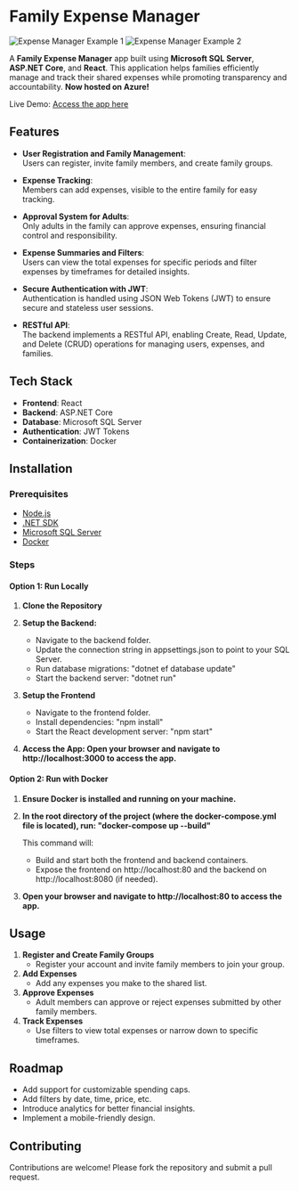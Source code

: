 # Family Expense Manager

![Expense Manager Example 1](https://github.com/user-attachments/assets/c1250bb5-4e44-4fbe-8913-e9e4426ffec3)
![Expense Manager Example 2](https://github.com/user-attachments/assets/03efbd1f-cc53-4b94-b22d-95e1dbb8bb4d)

A **Family Expense Manager** app built using **Microsoft SQL Server**, **ASP.NET Core**, and **React**. This application helps families efficiently manage and track their shared expenses while promoting transparency and accountability. **Now hosted on Azure!**

Live Demo: [Access the app here](https://expensemanager-frontend-web-gea9hwchfwfugacm.israelcentral-01.azurewebsites.net/)

## Features

- **User Registration and Family Management**:  
  Users can register, invite family members, and create family groups.

- **Expense Tracking**:  
  Members can add expenses, visible to the entire family for easy tracking.

- **Approval System for Adults**:  
  Only adults in the family can approve expenses, ensuring financial control and responsibility.

- **Expense Summaries and Filters**:  
  Users can view the total expenses for specific periods and filter expenses by timeframes for detailed insights.

- **Secure Authentication with JWT**:  
  Authentication is handled using JSON Web Tokens (JWT) to ensure secure and stateless user sessions.

- **RESTful API**:  
  The backend implements a RESTful API, enabling Create, Read, Update, and Delete (CRUD) operations for managing users, expenses, and families.

## Tech Stack

- **Frontend**: React  
- **Backend**: ASP.NET Core  
- **Database**: Microsoft SQL Server
- **Authentication**: JWT Tokens
- **Containerization**: Docker

## Installation

### Prerequisites
- [Node.js](https://nodejs.org/)  
- [.NET SDK](https://dotnet.microsoft.com/download)  
- [Microsoft SQL Server](https://www.microsoft.com/en-us/sql-server)
- [Docker](https://www.docker.com/) 

### Steps

#### Option 1: Run Locally

1. **Clone the Repository**
2. **Setup the Backend:**
   
   - Navigate to the backend folder.
   - Update the connection string in appsettings.json to point to your SQL Server.
   - Run database migrations: "dotnet ef database update"
   - Start the backend server: "dotnet run"
3. **Setup the Frontend**
   - Navigate to the frontend folder.
   - Install dependencies: "npm install"
   - Start the React development server: "npm start"
4. **Access the App: Open your browser and navigate to http://localhost:3000 to access the app.**

#### Option 2: Run with Docker

1. **Ensure Docker is installed and running on your machine.**
2. **In the root directory of the project (where the docker-compose.yml file is located), run: "docker-compose up --build"**

   This command will:
   - Build and start both the frontend and backend containers.
   - Expose the frontend on http://localhost:80 and the backend on http://localhost:8080 (if needed).
4. **Open your browser and navigate to http://localhost:80 to access the app.**

## Usage

1. **Register and Create Family Groups**
   - Register your account and invite family members to join your group.
2. **Add Expenses**
   - Add any expenses you make to the shared list.
3. **Approve Expenses**
   - Adult members can approve or reject expenses submitted by other family members.
4. **Track Expenses**
   - Use filters to view total expenses or narrow down to specific timeframes.

## Roadmap

- Add support for customizable spending caps.
- Add filters by date, time, price, etc.
- Introduce analytics for better financial insights.
- Implement a mobile-friendly design.

## Contributing

Contributions are welcome! Please fork the repository and submit a pull request.
